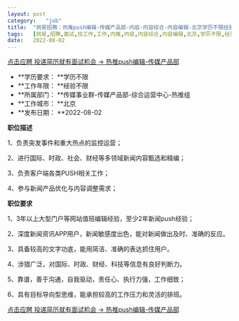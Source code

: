 ```yaml
---
layout:	post
category:	"job"
title:	"网易招聘：热推push编辑-传媒产品部-内容-内容综合-内容编辑-北京学历不限经验不限"
tags:	[网易,招聘,面试,找工作,工作,内推,内容,内容综合,内容编辑,北京,学历不限,经验不限]
date:	2022-08-02
---
```


[点击应聘 投递简历就有面试机会 ->  热推push编辑-传媒产品部](http://mobile.bole.netease.com/bole/boleDetail?id=29569&employeeId=346f03c3cda5f04c&key=all)



- **学历要求： **学历不限
- **工作年限： **经验不限
- **所属部门： **传媒事业群-传媒产品部-综合运营中心-热推组
- **工作城市： **北京
- **发布日期： **2022-08-02



**职位描述**

1、负责突发事件和重大热点的监控运营；

2、进行国际、时政、社会、财经等多领域新闻内容甄选和精编；

3、负责客户端各类PUSH相关工作；

4、参与新闻产品优化与内容调整需求；





**职位要求**

1、3年以上大型门户等网站值班编辑经验，至少2年新闻push经验；

2、深度新闻资讯APP用户，新闻敏感度出色，能对新闻做出及时、准确的反应。

3、具备较高的文字功底，能用简洁、准确的表达抓住用户。

4、涉猎广泛，对国际、时政、财经、科技等信息有良好判断力。

5、靠谱，善于沟通，自我驱动，责任心、执行力强，工作细致；

6、具有目标导向型思维，能承担较高的工作压力和灵活的排班。





[点击应聘 投递简历就有面试机会 ->  热推push编辑-传媒产品部](http://mobile.bole.netease.com/bole/boleDetail?id=29569&employeeId=346f03c3cda5f04c&key=all)